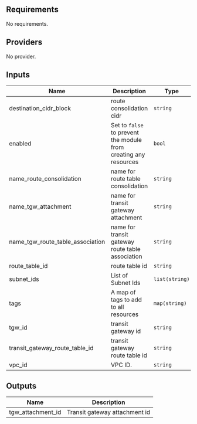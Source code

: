 ## Requirements

No requirements.

## Providers

No provider.

## Inputs

| Name | Description | Type | Default | Required |
|------|-------------|------|---------|:--------:|
| destination\_cidr\_block | route consolidation cidr | `string` | `"10.0.0.0/8"` | no |
| enabled | Set to `false` to prevent the module from creating any resources | `bool` | `true` | no |
| name\_route\_consolidation | name for route table consolidation | `string` | n/a | yes |
| name\_tgw\_attachment | name for transit gateway attachment | `string` | n/a | yes |
| name\_tgw\_route\_table\_association | name for transit gateway route table association | `string` | n/a | yes |
| route\_table\_id | route table id | `string` | n/a | yes |
| subnet\_ids | List of Subnet Ids | `list(string)` | `[]` | no |
| tags | A map of tags to add to all resources | `map(string)` | `{}` | no |
| tgw\_id | transit gateway id | `string` | n/a | yes |
| transit\_gateway\_route\_table\_id | transit gateway route table id | `string` | n/a | yes |
| vpc\_id | VPC ID. | `string` | n/a | yes |

## Outputs

| Name | Description |
|------|-------------|
| tgw\_attachment\_id | Transit gateway attachment id |
